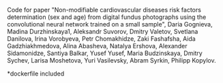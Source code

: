 Code for paper "Non-modifiable cardiovascular diseases risk factors determination (sex and age) from digital fundus photographs using the convolutional neural network trained on a small sample", 
Daria Gognieva, Madina Durzhinskaya1, Aleksandr Suvorov, Dmitry Valetov, Svetlana Danilova, Irina Vorobyeva, Petr Chomakhidze, Zaki Fashafsha, Aida Gadzhiakhmedova, Alina Abasheva, Natalya Ershova, Alexander Sidamonidze, Santiya Balkar, Yusef Yusef, Maria Budzinskaya, Dmitry Sychev, Larisa Moshetova, Yuri Vasilevsky, Abram Syrkin, Philipp Kopylov.

*dockerfile included
